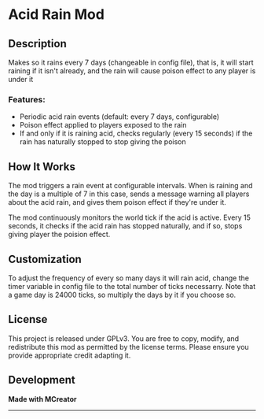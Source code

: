 # Acid Rain Mod

## Description
Makes so it rains every 7 days (changeable in config file), that is, it will start raining if it isn't already, and the rain will cause poison effect to any player is under it

### Features:
- Periodic acid rain events (default: every 7 days, configurable)
- Poison effect applied to players exposed to the rain
- If and only if it is raining acid, checks regularly (every 15 seconds) if the rain has naturally stopped to stop giving the poison

## How It Works
The mod triggers a rain event at configurable intervals. When is raining and the day is a multiple of 7 in this case, sends a message warning all players about the acid rain, and gives them poison effect if they're under it.

The mod continuously monitors the world tick if the acid is active. Every 15 seconds, it checks if the acid rain has stopped naturally, and if so, stops giving player the poision effect.

## Customization
To adjust the frequency of every so many days it will rain acid, change the timer variable in config file to the total number of ticks necessarry. Note that a game day is 24000 ticks, so multiply the days by it if you choose so.

## License
This project is released under GPLv3. You are free to copy, modify, and redistribute this mod as permitted by the license terms. Please ensure you provide appropriate credit adapting it.

## Development
**Made with MCreator**

---
